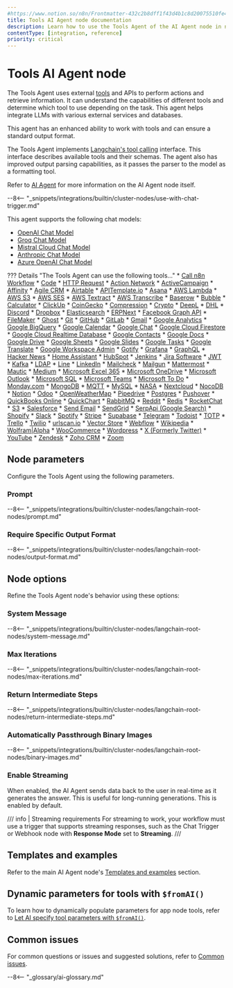 ```yaml
---
#https://www.notion.so/n8n/Frontmatter-432c2b8dff1f43d4b1c8d20075510fe4
title: Tools AI Agent node documentation
description: Learn how to use the Tools Agent of the AI Agent node in n8n. Follow technical documentation to integrate the Tools Agent into your workflows.
contentType: [integration, reference]
priority: critical
---
```


# Tools AI Agent node

The Tools Agent uses external [tools](/glossary.md#ai-tool) and APIs to perform actions and retrieve information. It can understand the capabilities of different tools and determine which tool to use depending on the task. This agent helps integrate LLMs with various external services and databases.

This agent has an enhanced ability to work with tools and can ensure a standard output format.

The Tools Agent implements [Langchain's tool calling](https://js.langchain.com/docs/concepts/tool_calling/) interface. This interface describes available tools and their schemas. The agent also has improved output parsing capabilities, as it passes the parser to the model as a formatting tool.

Refer to [AI Agent](/integrations/builtin/cluster-nodes/root-nodes/n8n-nodes-langchain.agent/index.md) for more information on the AI Agent node itself.

--8<-- "_snippets/integrations/builtin/cluster-nodes/use-with-chat-trigger.md"

This agent supports the following chat models:

* [OpenAI Chat Model](/integrations/builtin/cluster-nodes/sub-nodes/n8n-nodes-langchain.lmchatopenai/index.md)
* [Groq Chat Model](/integrations/builtin/cluster-nodes/sub-nodes/n8n-nodes-langchain.lmchatgroq.md)
* [Mistral Cloud Chat Model](/integrations/builtin/cluster-nodes/sub-nodes/n8n-nodes-langchain.lmchatmistralcloud.md)
* [Anthropic Chat Model](/integrations/builtin/cluster-nodes/sub-nodes/n8n-nodes-langchain.lmchatanthropic.md)
* [Azure OpenAI Chat Model](/integrations/builtin/cluster-nodes/sub-nodes/n8n-nodes-langchain.lmchatazureopenai.md)

??? Details "The Tools Agent can use the following tools..."
    * [Call n8n Workflow](/integrations/builtin/cluster-nodes/sub-nodes/n8n-nodes-langchain.toolworkflow.md)
    * [Code](/integrations/builtin/cluster-nodes/sub-nodes/n8n-nodes-langchain.toolcode.md)
    * [HTTP Request](/integrations/builtin/cluster-nodes/sub-nodes/n8n-nodes-langchain.toolhttprequest.md)
    * [Action Network](/integrations/builtin/app-nodes/n8n-nodes-base.actionnetwork.md)
    * [ActiveCampaign](/integrations/builtin/app-nodes/n8n-nodes-base.activecampaign.md)
    * [Affinity](/integrations/builtin/app-nodes/n8n-nodes-base.affinity.md)
    * [Agile CRM](/integrations/builtin/app-nodes/n8n-nodes-base.agilecrm.md)
    * [Airtable](/integrations/builtin/app-nodes/n8n-nodes-base.airtable/index.md)
    * [APITemplate.io](/integrations/builtin/app-nodes/n8n-nodes-base.apitemplateio.md)
    * [Asana](/integrations/builtin/app-nodes/n8n-nodes-base.asana.md)
    * [AWS Lambda](/integrations/builtin/app-nodes/n8n-nodes-base.awslambda.md)
    * [AWS S3](/integrations/builtin/app-nodes/n8n-nodes-base.awss3.md)
    * [AWS SES](/integrations/builtin/app-nodes/n8n-nodes-base.awsses.md)
    * [AWS Textract](/integrations/builtin/app-nodes/n8n-nodes-base.awstextract.md)
    * [AWS Transcribe](/integrations/builtin/app-nodes/n8n-nodes-base.awstranscribe.md)
    * [Baserow](/integrations/builtin/app-nodes/n8n-nodes-base.baserow.md)
    * [Bubble](/integrations/builtin/app-nodes/n8n-nodes-base.bubble.md)
    * [Calculator](/integrations/builtin/cluster-nodes/sub-nodes/n8n-nodes-langchain.toolcalculator.md)
    * [ClickUp](/integrations/builtin/app-nodes/n8n-nodes-base.clickup.md)
    * [CoinGecko](/integrations/builtin/app-nodes/n8n-nodes-base.coingecko.md)
    * [Compression](/integrations/builtin/core-nodes/n8n-nodes-base.compression.md)
    * [Crypto](/integrations/builtin/core-nodes/n8n-nodes-base.crypto.md)
    * [DeepL](/integrations/builtin/app-nodes/n8n-nodes-base.deepl.md)
    * [DHL](/integrations/builtin/app-nodes/n8n-nodes-base.dhl.md)
    * [Discord](/integrations/builtin/app-nodes/n8n-nodes-base.discord/index.md)
    * [Dropbox](/integrations/builtin/app-nodes/n8n-nodes-base.dropbox.md)
    * [Elasticsearch](/integrations/builtin/app-nodes/n8n-nodes-base.elasticsearch.md)
    * [ERPNext](/integrations/builtin/app-nodes/n8n-nodes-base.erpnext.md)
    * [Facebook Graph API](/integrations/builtin/app-nodes/n8n-nodes-base.facebookgraphapi.md)
    * [FileMaker](/integrations/builtin/app-nodes/n8n-nodes-base.filemaker.md)
    * [Ghost](/integrations/builtin/app-nodes/n8n-nodes-base.ghost.md)
    * [Git](/integrations/builtin/core-nodes/n8n-nodes-base.git.md)
    * [GitHub](/integrations/builtin/app-nodes/n8n-nodes-base.github.md)
    * [GitLab](/integrations/builtin/app-nodes/n8n-nodes-base.gitlab.md)
    * [Gmail](/integrations/builtin/app-nodes/n8n-nodes-base.gmail/index.md)
    * [Google Analytics](/integrations/builtin/app-nodes/n8n-nodes-base.googleanalytics.md)
    * [Google BigQuery](/integrations/builtin/app-nodes/n8n-nodes-base.googlebigquery.md)
    * [Google Calendar](/integrations/builtin/app-nodes/n8n-nodes-base.googlecalendar/index.md)
    * [Google Chat](/integrations/builtin/app-nodes/n8n-nodes-base.googlechat.md)
    * [Google Cloud Firestore](/integrations/builtin/app-nodes/n8n-nodes-base.googlecloudfirestore.md)
    * [Google Cloud Realtime Database](/integrations/builtin/app-nodes/n8n-nodes-base.googlecloudrealtimedatabase.md)
    * [Google Contacts](/integrations/builtin/app-nodes/n8n-nodes-base.googlecontacts.md)
    * [Google Docs](/integrations/builtin/app-nodes/n8n-nodes-base.googledocs.md)
    * [Google Drive](/integrations/builtin/app-nodes/n8n-nodes-base.googledrive/index.md)
    * [Google Sheets](/integrations/builtin/app-nodes/n8n-nodes-base.googlesheets/index.md)
    * [Google Slides](/integrations/builtin/app-nodes/n8n-nodes-base.googleslides.md)
    * [Google Tasks](/integrations/builtin/app-nodes/n8n-nodes-base.googletasks.md)
    * [Google Translate](/integrations/builtin/app-nodes/n8n-nodes-base.googletranslate.md)
    * [Google Workspace Admin](/integrations/builtin/app-nodes/n8n-nodes-base.gsuiteadmin.md)
    * [Gotify](/integrations/builtin/app-nodes/n8n-nodes-base.gotify.md)
    * [Grafana](/integrations/builtin/app-nodes/n8n-nodes-base.grafana.md)
    * [GraphQL](/integrations/builtin/core-nodes/n8n-nodes-base.graphql.md)
    * [Hacker News](/integrations/builtin/app-nodes/n8n-nodes-base.hackernews.md)
    * [Home Assistant](/integrations/builtin/app-nodes/n8n-nodes-base.homeassistant.md)
    * [HubSpot](/integrations/builtin/app-nodes/n8n-nodes-base.hubspot.md)
    * [Jenkins](/integrations/builtin/app-nodes/n8n-nodes-base.jenkins.md)
    * [Jira Software](/integrations/builtin/app-nodes/n8n-nodes-base.jira.md)
    * [JWT](/integrations/builtin/core-nodes/n8n-nodes-base.jwt.md)
    * [Kafka](/integrations/builtin/app-nodes/n8n-nodes-base.kafka.md)
    * [LDAP](/integrations/builtin/core-nodes/n8n-nodes-base.ldap.md)
    * [Line](/integrations/builtin/app-nodes/n8n-nodes-base.line.md)
    * [LinkedIn](/integrations/builtin/app-nodes/n8n-nodes-base.linkedin.md)
    * [Mailcheck](/integrations/builtin/app-nodes/n8n-nodes-base.mailcheck.md)
    * [Mailgun](/integrations/builtin/app-nodes/n8n-nodes-base.mailgun.md)
    * [Mattermost](/integrations/builtin/app-nodes/n8n-nodes-base.mattermost.md)
    * [Mautic](/integrations/builtin/app-nodes/n8n-nodes-base.mautic.md)
    * [Medium](/integrations/builtin/app-nodes/n8n-nodes-base.medium.md)
    * [Microsoft Excel 365](/integrations/builtin/app-nodes/n8n-nodes-base.microsoftexcel.md)
    * [Microsoft OneDrive](/integrations/builtin/app-nodes/n8n-nodes-base.microsoftonedrive.md)
    * [Microsoft Outlook](/integrations/builtin/app-nodes/n8n-nodes-base.microsoftoutlook.md)
    * [Microsoft SQL](/integrations/builtin/app-nodes/n8n-nodes-base.microsoftsql.md)
    * [Microsoft Teams](/integrations/builtin/app-nodes/n8n-nodes-base.microsoftteams.md)
    * [Microsoft To Do](/integrations/builtin/app-nodes/n8n-nodes-base.microsofttodo.md)
    * [Monday.com](/integrations/builtin/app-nodes/n8n-nodes-base.mondaycom.md)
    * [MongoDB](/integrations/builtin/app-nodes/n8n-nodes-base.mongodb.md)
    * [MQTT](/integrations/builtin/app-nodes/n8n-nodes-base.mqtt.md)
    * [MySQL](/integrations/builtin/app-nodes/n8n-nodes-base.mysql/index.md)
    * [NASA](/integrations/builtin/app-nodes/n8n-nodes-base.nasa.md)
    * [Nextcloud](/integrations/builtin/app-nodes/n8n-nodes-base.nextcloud.md)
    * [NocoDB](/integrations/builtin/app-nodes/n8n-nodes-base.nocodb.md)
    * [Notion](/integrations/builtin/app-nodes/n8n-nodes-base.notion/index.md)
    * [Odoo](/integrations/builtin/app-nodes/n8n-nodes-base.odoo.md)
    * [OpenWeatherMap](/integrations/builtin/app-nodes/n8n-nodes-base.openweathermap.md)
    * [Pipedrive](/integrations/builtin/app-nodes/n8n-nodes-base.pipedrive.md)
    * [Postgres](/integrations/builtin/app-nodes/n8n-nodes-base.postgres/index.md)
    * [Pushover](/integrations/builtin/app-nodes/n8n-nodes-base.pushover.md)
    * [QuickBooks Online](/integrations/builtin/app-nodes/n8n-nodes-base.quickbooks.md)
    * [QuickChart](/integrations/builtin/app-nodes/n8n-nodes-base.quickchart.md)
    * [RabbitMQ](/integrations/builtin/app-nodes/n8n-nodes-base.rabbitmq.md)
    * [Reddit](/integrations/builtin/app-nodes/n8n-nodes-base.reddit.md)
    * [Redis](/integrations/builtin/app-nodes/n8n-nodes-base.redis.md)
    * [RocketChat](/integrations/builtin/app-nodes/n8n-nodes-base.rocketchat.md)
    * [S3](/integrations/builtin/app-nodes/n8n-nodes-base.s3.md)
    * [Salesforce](/integrations/builtin/app-nodes/n8n-nodes-base.salesforce.md)
    * [Send Email](/integrations/builtin/core-nodes/n8n-nodes-base.sendemail.md)
    * [SendGrid](/integrations/builtin/app-nodes/n8n-nodes-base.sendgrid.md)
    * [SerpApi (Google Search)](/integrations/builtin/cluster-nodes/sub-nodes/n8n-nodes-langchain.toolserpapi.md)
    * [Shopify](/integrations/builtin/app-nodes/n8n-nodes-base.shopify.md)
    * [Slack](/integrations/builtin/app-nodes/n8n-nodes-base.slack.md)
    * [Spotify](/integrations/builtin/app-nodes/n8n-nodes-base.spotify.md)
    * [Stripe](/integrations/builtin/app-nodes/n8n-nodes-base.stripe.md)
    * [Supabase](/integrations/builtin/app-nodes/n8n-nodes-base.supabase/index.md)
    * [Telegram](/integrations/builtin/app-nodes/n8n-nodes-base.telegram/index.md)
    * [Todoist](/integrations/builtin/app-nodes/n8n-nodes-base.todoist.md)
    * [TOTP](/integrations/builtin/core-nodes/n8n-nodes-base.totp.md)
    * [Trello](/integrations/builtin/app-nodes/n8n-nodes-base.trello.md)
    * [Twilio](/integrations/builtin/app-nodes/n8n-nodes-base.twilio.md)
    * [urlscan.io](/integrations/builtin/app-nodes/n8n-nodes-base.urlscanio.md)
    * [Vector Store](/integrations/builtin/cluster-nodes/sub-nodes/n8n-nodes-langchain.toolvectorstore.md)
    * [Webflow](/integrations/builtin/app-nodes/n8n-nodes-base.webflow.md)
    * [Wikipedia](/integrations/builtin/cluster-nodes/sub-nodes/n8n-nodes-langchain.toolwikipedia.md)
    * [Wolfram|Alpha](/integrations/builtin/cluster-nodes/sub-nodes/n8n-nodes-langchain.toolwolframalpha.md)
    * [WooCommerce](/integrations/builtin/app-nodes/n8n-nodes-base.woocommerce.md)
    * [Wordpress](/integrations/builtin/app-nodes/n8n-nodes-base.wordpress.md)
    * [X (Formerly Twitter)](/integrations/builtin/app-nodes/n8n-nodes-base.twitter.md)
    * [YouTube](/integrations/builtin/app-nodes/n8n-nodes-base.youtube.md)
    * [Zendesk](/integrations/builtin/app-nodes/n8n-nodes-base.zendesk.md)
    * [Zoho CRM](/integrations/builtin/app-nodes/n8n-nodes-base.zohocrm.md)
    * [Zoom](/integrations/builtin/app-nodes/n8n-nodes-base.zoom.md)

## Node parameters

Configure the Tools Agent using the following parameters.

### Prompt

--8<-- "_snippets/integrations/builtin/cluster-nodes/langchain-root-nodes/prompt.md"

### Require Specific Output Format

--8<-- "_snippets/integrations/builtin/cluster-nodes/langchain-root-nodes/output-format.md"

## Node options

Refine the Tools Agent node's behavior using these options:

### System Message 

--8<-- "_snippets/integrations/builtin/cluster-nodes/langchain-root-nodes/system-message.md"

### Max Iterations

--8<-- "_snippets/integrations/builtin/cluster-nodes/langchain-root-nodes/max-iterations.md"

### Return Intermediate Steps

--8<-- "_snippets/integrations/builtin/cluster-nodes/langchain-root-nodes/return-intermediate-steps.md"

<!-- vale off -->
### Automatically Passthrough Binary Images
<!-- vale on -->

--8<-- "_snippets/integrations/builtin/cluster-nodes/langchain-root-nodes/binary-images.md"

### Enable Streaming

When enabled, the AI Agent sends data back to the user in real-time as it generates the answer. This is useful for long-running generations. This is enabled by default.

/// info | Streaming requirements
For streaming to work, your workflow must use a trigger that supports streaming responses, such as the Chat Trigger or Webhook node with **Response Mode** set to **Streaming**.
///

## Templates and examples

Refer to the main AI Agent node's [Templates and examples](/integrations/builtin/cluster-nodes/root-nodes/n8n-nodes-langchain.agent/index.md#templates-and-examples) section.

## Dynamic parameters for tools with `$fromAI()`

To learn how to dynamically populate parameters for app node tools, refer to [Let AI specify tool parameters with `$fromAI()`](/advanced-ai/examples/using-the-fromai-function.md).

## Common issues

For common questions or issues and suggested solutions, refer to [Common issues](/integrations/builtin/cluster-nodes/root-nodes/n8n-nodes-langchain.agent/common-issues.md).

--8<-- "_glossary/ai-glossary.md"
